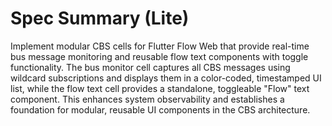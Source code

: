 # Spec Summary (Lite)

Implement modular CBS cells for Flutter Flow Web that provide real-time bus message monitoring and reusable flow text components with toggle functionality. The bus monitor cell captures all CBS messages using wildcard subscriptions and displays them in a color-coded, timestamped UI list, while the flow text cell provides a standalone, toggleable "Flow" text component. This enhances system observability and establishes a foundation for modular, reusable UI components in the CBS architecture.
